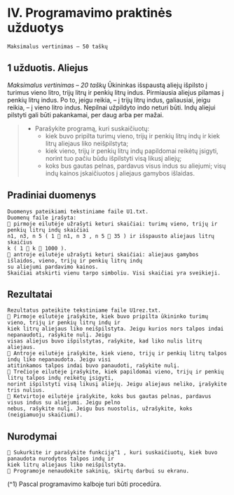 # IV. Programavimo praktinės užduotys

```
Maksimalus vertinimas – 50 taškų
```
## 1 užduotis. Aliejus

*Maksimalus vertinimas – 20 taškų*
Ūkininkas išspaustą aliejų išpilsto į turimus vieno litro, trijų litrų ir penkių litrų indus. Pirmiausia
aliejus pilamas į penkių litrų indus. Po to, jeigu reikia, – į trijų litrų indus, galiausiai, jeigu reikia, – į
vieno litro indus. Nepilnai užpildyto indo neturi būti. Indų aliejui pilstyti gali būti pakankamai, per daug
arba per mažai.


> * Parašykite programą, kuri suskaičiuotų:
>   * kiek buvo pripilta turimų vieno, trijų ir penkių litrų indų ir kiek litrų aliejaus liko neišpilstyta;
>   * kiek vieno, trijų ir penkių litrų indų papildomai reikėtų įsigyti, norint tuo pačiu būdu išpilstyti visą
likusį aliejų;
>   * koks bus gautas pelnas, pardavus visus indus su aliejumi; visų indų kainos įskaičiuotos į aliejaus
gamybos išlaidas.

## Pradiniai duomenys

```
Duomenys pateikiami tekstiniame faile U1.txt.
Duomenų faile įrašyta:
 pirmoje eilutėje užrašyti keturi skaičiai: turimų vieno, trijų ir penkių litrų indų skaičiai
n1, n3, n 5 ( 1  n1, n 3 , n 5  35 ) ir išspausto aliejaus litrų skaičius
k ( 1  k  1000 ).
 antroje eilutėje užrašyti keturi skaičiai: aliejaus gamybos išlaidos, vieno, trijų ir penkių litrų indų
su aliejumi pardavimo kainos.
Skaičiai atskirti vienu tarpo simboliu. Visi skaičiai yra sveikieji.
```
## Rezultatai

```
Rezultatus pateikite tekstiniame faile U1rez.txt.
 Pirmoje eilutėje įrašykite, kiek buvo pripilta ūkininko turimų vieno, trijų ir penkių litrų indų ir
kiek litrų aliejaus liko neišpilstyta. Jeigu kurios nors talpos indai nepanaudoti, rašykite nulį. Jeigu
visas aliejus buvo išpilstytas, rašykite, kad liko nulis litrų aliejaus.
 Antroje eilutėje įrašykite, kiek vieno, trijų ir penkių litrų talpos indų liko nepanaudota. Jeigu visi
atitinkamos talpos indai buvo panaudoti, rašykite nulį.
 Trečioje eilutėje įrašykite, kiek papildomai vieno, trijų ir penkių litrų talpos indų reikėtų įsigyti,
norint išpilstyti visą likusį aliejų. Jeigu aliejaus neliko, įrašykite tris nulius.
 Ketvirtoje eilutėje įrašykite, koks bus gautas pelnas, pardavus visus indus su aliejumi. Jeigu pelno
nebus, rašykite nulį. Jeigu bus nuostolis, užrašykite, koks (neigiamuoju skaičiumi).
```
## Nurodymai

```
 Sukurkite ir parašykite funkciją^1 , kuri suskaičiuotų, kiek buvo panaudota nurodytos talpos indų ir
kiek litrų aliejaus liko neišpilstyta.
 Programoje nenaudokite sakinių, skirtų darbui su ekranu.
```
(^1) Pascal programavimo kalboje turi būti procedūra.
